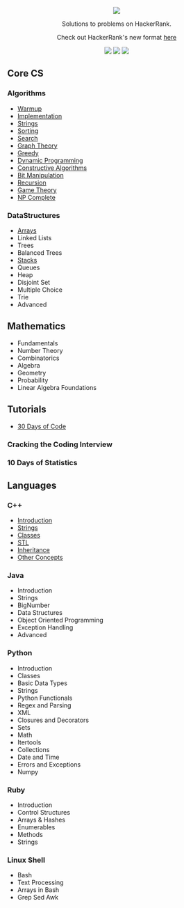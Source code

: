 <p align="center">
	<a href="https://www.hackerrank.com/mokit_hossain201">
		<img src="https://cloud.githubusercontent.com/assets/19765741/25342064/d17a563c-28d8-11e7-83fc-763d4ab4820a.jpg">
	</a>
</p>
<p align="center">
    Solutions to problems on HackerRank.
</p>
<p align="center">
	Check out HackerRank's new format <a href="">here</a>
</p>
<p align="center">
	<img src="https://img.shields.io/badge/Problems%20Solved-000-brightgreen.svg">
	<img src="https://img.shields.io/badge/Language-C/C++/Python/Bash-orange.svg">
	<img src="https://img.shields.io/badge/Latest%20Update-19/06/2017-brightgreen.svg">
</p>





## Core CS
### Algorithms
- [Warmup](https://github.com/MrinmoiHossain/HackerRank/tree/master/Algorithms/Warmup)
- [Implementation](https://github.com/MrinmoiHossain/HackerRank/tree/master/Algorithms/Implementation)
- [Strings](https://github.com/MrinmoiHossain/HackerRank/tree/master/Algorithms/Strings)
- [Sorting](https://github.com/MrinmoiHossain/HackerRank/tree/master/Algorithms/Sorting)
- [Search]()
- [Graph Theory]()
- [Greedy]()
- [Dynamic Programming]()
- [Constructive Algorithms]()
- [Bit Manipulation]()
- [Recursion]()
- [Game Theory]()
- [NP Complete]()



### DataStructures
- [Arrays](https://github.com/MrinmoiHossain/HackerRank/tree/master/Data%20Structures/Arrays)
- Linked Lists
- Trees
- Balanced Trees
- [Stacks](https://github.com/MrinmoiHossain/HackerRank/tree/master/Data%20Structures/Stacks)
- Queues
- Heap
- Disjoint Set
- Multiple Choice
- Trie
- Advanced


## Mathematics
- Fundamentals
- Number Theory
- Combinatorics
- Algebra
- Geometry
- Probability
- Linear Algebra Foundations


## Tutorials
- [30 Days of Code](https://github.com/MrinmoiHossain/HackerRank/tree/master/30%20Days%20of%20Code%20Challenges)
### Cracking the Coding Interview
### 10 Days of Statistics


## Languages
### C++
- [Introduction](https://github.com/MrinmoiHossain/HackerRank/tree/master/C%2B%2B/Introduction)
- [Strings](https://github.com/MrinmoiHossain/HackerRank/tree/master/C%2B%2B/Strings)
- [Classes](https://github.com/MrinmoiHossain/HackerRank/tree/master/C%2B%2B/Classes)
- [STL](https://github.com/MrinmoiHossain/HackerRank/tree/master/C%2B%2B/STL)
- [Inheritance](https://github.com/MrinmoiHossain/HackerRank/tree/master/C%2B%2B/Inheritance)
- [Other Concepts]()
### Java 
- Introduction
- Strings
- BigNumber
- Data Structures
- Object Oriented Programming
- Exception Handling
- Advanced
### Python
- Introduction
- Classes
- Basic Data Types
- Strings
- Python Functionals
- Regex and Parsing
- XML
- Closures and Decorators
- Sets
- Math
- Itertools
- Collections
- Date and Time
- Errors and Exceptions
- Numpy
### Ruby
- Introduction
- Control Structures
- Arrays & Hashes
- Enumerables
- Methods
- Strings
### Linux Shell
- Bash
- Text Processing
- Arrays in Bash
- Grep Sed Awk
